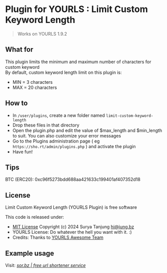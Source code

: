 # Plugin for YOURLS : Limit Custom Keyword Length

> Works on YOURLS 1.9.2

## What for

This plugin limits the minimum and maximum number of characters for custom keyword\
By default, custom keyword length limit on this plugin is:
  * MIN = 3 characters
  * MAX = 20 characters

## How to

* In `/user/plugins`, create a new folder named `limit-custom-keyword-length`
* Drop these files in that directory
* Open the plugin.php and edit the value of $max_length and $min_length to suit. You can also customize your error messages
* Go to the Plugins administration page ( eg `https://sho.rt/admin/plugins.php` ) and activate the plugin 
* Have fun!

## Tips

BTC (ERC20): 0xc96f5273bdd688aa421633c199401af407352d18

## License

Limit Custom Keyword Length (YOURLS Plugin) is free software

This code is released under:
* [MIT License](https://github.com/suryatanjung/yourls-limit-custom-keyword-length/blob/main/LICENSE) Copyright (c) 2024 Surya Tanjung [hi@jung.bz](mailto:hi@jung.bz)
* YOURLS License: Do whatever the hell you want with it. :)
* Credits: Thanks to [YOURLS Awesome Team](https://github.com/YOURLS/YOURLS/graphs/contributors)

## Example usage

Visit: *[sor.bz | free url shortener service](https://sor.bz)*
